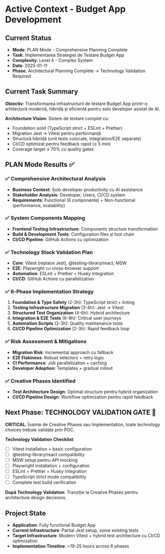# Active Context - Budget App Development

## Current Status
- **Mode**: PLAN Mode - Comprehensive Planning Complete
- **Task**: Implementarea Strategiei de Testare Budget App
- **Complexity**: Level 4 - Complex System
- **Date**: 2025-01-11
- **Phase**: Architectural Planning Complete → Technology Validation Required

## Current Task Summary
**Obiectiv**: Transformarea infrastructurii de testare Budget App printr-o arhitectură modernă, hibridă și eficientă pentru solo developer asistat de AI.

**Architecture Vision**: Sistem de testare complet cu:
- Foundation solid (TypeScript strict + ESLint + Prettier)
- Migration Jest → Vitest pentru performanță
- Structură hibridă (unit tests colocate, integration/E2E separate)
- CI/CD optimizat pentru feedback rapid (≤ 5 min)
- Coverage target ≥ 70% cu quality gates

## PLAN Mode Results ✅

### ✅ Comprehensive Architectural Analysis
- **Business Context**: Solo developer productivity cu AI assistance
- **Stakeholder Analysis**: Developer, Users, CI/CD system
- **Requirements**: Functional (6 componente) + Non-functional (performance, scalability)

### ✅ System Components Mapping
- **Frontend Testing Infrastructure**: Components structure transformation
- **Build & Development Tools**: Configuration files și tool chain
- **CI/CD Pipeline**: GitHub Actions cu optimization

### ✅ Technology Stack Validation Plan
- **Core**: Vitest (replace Jest), @testing-library/react, MSW
- **E2E**: Playwright cu cross-browser support
- **Automation**: ESLint + Prettier + Husky integration
- **CI/CD**: GitHub Actions cu parallelization

### ✅ 6-Phase Implementation Strategy
1. **Foundation & Type Safety** (2-3h): TypeScript strict + linting
2. **Testing Infrastructure Migration** (3-4h): Jest → Vitest
3. **Structured Test Organization** (4-6h): Hybrid architecture
4. **Integration & E2E Tests** (6-8h): Critical user journeys
5. **Automation Scripts** (2-3h): Quality maintenance tools
6. **CI/CD Pipeline Optimization** (2-3h): Rapid feedback loop

### ✅ Risk Assessment & Mitigations
- **Migration Risk**: Incremental approach cu fallback
- **E2E Flakiness**: Robust selectors + retry logic
- **CI Performance**: Job parallelization + caching
- **Developer Adoption**: Templates + gradual rollout

### ✅ Creative Phases Identified
- **Test Architecture Design**: Optimal structure pentru hybrid organization
- **CI/CD Pipeline Design**: Workflow optimization pentru rapid feedback

## Next Phase: TECHNOLOGY VALIDATION GATE 🔧

**CRITICAL**: Înainte de Creative Phases sau Implementation, toate technology choices trebuie validate prin POC.

**Technology Validation Checklist**:
- [ ] Vitest installation + basic configuration
- [ ] @testing-library/react compatibility
- [ ] MSW setup pentru API mocking
- [ ] Playwright installation + configuration  
- [ ] ESLint + Prettier + Husky integration
- [ ] TypeScript strict mode compatibility
- [ ] Complete test build verification

**După Technology Validation**: Tranziție la Creative Phases pentru architecture design decisions.

## Project State
- **Application**: Fully functional Budget App
- **Current Infrastructure**: Partial Jest setup, some existing tests
- **Target Infrastructure**: Modern Vitest + hybrid test architecture cu CI/CD optimization
- **Implementation Timeline**: ~19-25 hours across 6 phases
